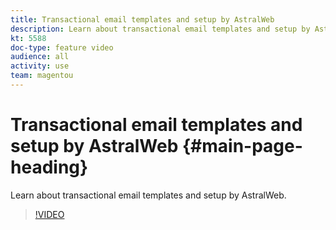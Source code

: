 ```yaml
---
title: Transactional email templates and setup by AstralWeb
description: Learn about transactional email templates and setup by AstralWeb.
kt: 5588
doc-type: feature video
audience: all
activity: use
team: magentou
---
```


# Transactional email templates and setup by AstralWeb {#main-page-heading}

Learn about transactional email templates and setup by AstralWeb.

>[!VIDEO](https://video.tv.adobe.com/v/35749?quality=12&learn=on)
